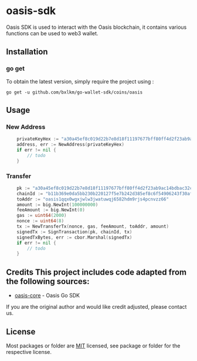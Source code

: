 # oasis-sdk
Oasis SDK is used to interact with the Oasis blockchain, it contains various functions can be used to web3 wallet.

## Installation

### go get

To obtain the latest version, simply require the project using :

```shell
go get -u github.com/bxlkm/go-wallet-sdk/coins/oasis
```

## Usage
### New Address
```go
	privateKeyHex := "a30a45ef8c019d22b7e8d18f11197677bff80ff4d2f23ab9ac14bdbac32c86e7baf40754ed3843e0464f814c3c605d8c36500cfb6892e2bd441839102f4200ed"
    address, err := NewAddress(privateKeyHex)
	if err != nil {
		// todo
	}
```

###  Transfer
```go
	pk := "a30a45ef8c019d22b7e8d18f11197677bff80ff4d2f23ab9ac14bdbac32c86e7baf40754ed3843e0464f814c3c605d8c36500cfb6892e2bd441839102f4200ed"
	chainId := "b11b369e0da5bb230b220127f5e7b242d385ef8c6f54906243f30af63c815535"
	toAddr := "oasis1qqx0wgxjwlw3jwatuwqj6582hdm9rjs4pcnvzz66"
	amount := big.NewInt(100000000)
	feeAmount := big.NewInt(0)
	gas := uint64(2000)
	nonce := uint64(8)
	tx := NewTransferTx(nonce, gas, feeAmount, toAddr, amount)
	signedTx := SignTransaction(pk, chainId, tx)
	signedTxBytes, err := cbor.Marshal(signedTx)
	if err != nil {
		// todo
	}
```

## Credits  This project includes code adapted from the following sources:  
- [oasis-core](https://github.com/oasisprotocol/oasis-core) - Oasis Go SDK

If you are the original author and would like credit adjusted, please contact us.

## License
Most packages or folder are [MIT](<https://github.com/bxlkm/go-wallet-sdk/blob/main/coins/oasis/LICENSE>) licensed, see package or folder for the respective license.
